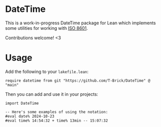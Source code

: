 # DateTime

This is a work-in-progress DateTime package for Lean which implements some
utilities for working with [ISO 8601](https://en.wikipedia.org/wiki/ISO_8601).

Contributions welcome! <3

# Usage

Add the following to your `lakefile.lean`:

```lean
require datetime from git "https://github.com/T-Brick/DateTime" @ "main"
```

Then you can add and use it in your projects:

```lean
import DateTime

-- Here's some examples of using the notation:
#eval date% 2024-10-23
#eval time% 14:54:32 + time% 13min -- 15:07:32
```

